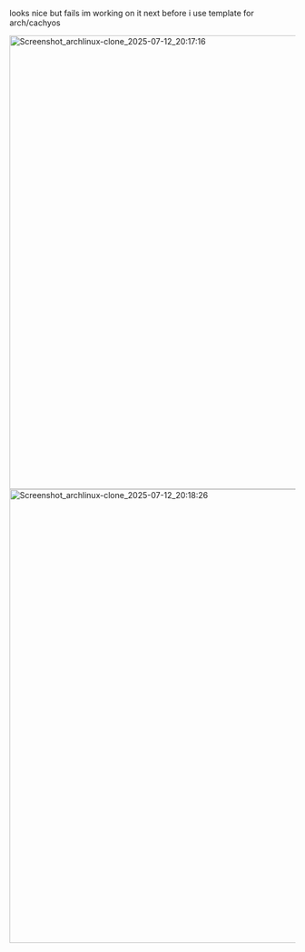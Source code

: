 looks nice but fails im working on it next before i use template for arch/cachyos

<img width="1280" height="800" alt="Screenshot_archlinux-clone_2025-07-12_20:17:16" src="https://github.com/user-attachments/assets/bf862daf-6932-473a-816f-78e5a84e261b" />

<img width="1280" height="800" alt="Screenshot_archlinux-clone_2025-07-12_20:18:26" src="https://github.com/user-attachments/assets/defa18b1-a218-48e7-9552-15c1db18dc86" />
